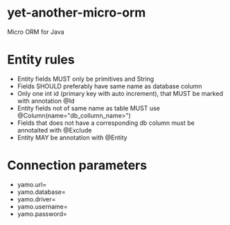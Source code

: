 # yet-another-micro-orm
Micro ORM for Java

# Entity rules 
-   Entity fields MUST only be primitives and String
-   Fields SHOULD preferably have same name as database column
-   Only one int id (primary key with auto increment), that MUST be marked with annotation @Id
-   Entity fields not of same name as table MUST use @Column(name="db_collumn_name>")
-   Fields that does not have a corresponding db column must be annotaited with @Exclude
-   Entity MAY be annotation with @Entity

# Connection parameters
-   yamo.url=
-   yamo.database=
-   yamo.driver=
-   yamo.username=
-   yamo.password=
